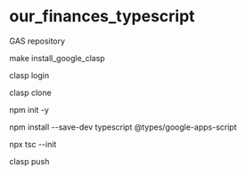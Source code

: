 # our_finances_typescript
GAS repository

make install_google_clasp

clasp login

clasp clone <script-id>

npm init -y

npm install --save-dev typescript @types/google-apps-script

npx tsc --init

clasp push
